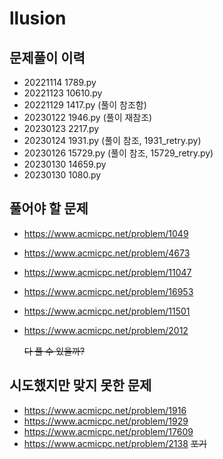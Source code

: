 # llusion

## 문제풀이 이력
- 20221114 1789.py
- 20221123 10610.py
- 20221129 1417.py (풀이 참조함)
- 20230122 1946.py (풀이 재참조)
- 20230123 2217.py
- 20230124 1931.py (풀이 참조, 1931_retry.py)
- 20230126 15729.py (풀이 참조, 15729_retry.py)
- 20230130 14659.py
- 20230130 1080.py

## 풀어야 할 문제
- https://www.acmicpc.net/problem/1049
- https://www.acmicpc.net/problem/4673
- https://www.acmicpc.net/problem/11047
- https://www.acmicpc.net/problem/16953
- https://www.acmicpc.net/problem/11501
- https://www.acmicpc.net/problem/2012

    ~~다 풀 수 있을까?~~

## 시도했지만 맞지 못한 문제
- https://www.acmicpc.net/problem/1916
- https://www.acmicpc.net/problem/1929
- https://www.acmicpc.net/problem/17609
- https://www.acmicpc.net/problem/2138 ~~포기~~
